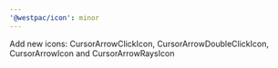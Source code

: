 ```yaml
---
'@westpac/icon': minor
---
```


Add new icons: CursorArrowClickIcon, CursorArrowDoubleClickIcon, CursorArrowIcon and CursorArrowRaysIcon
